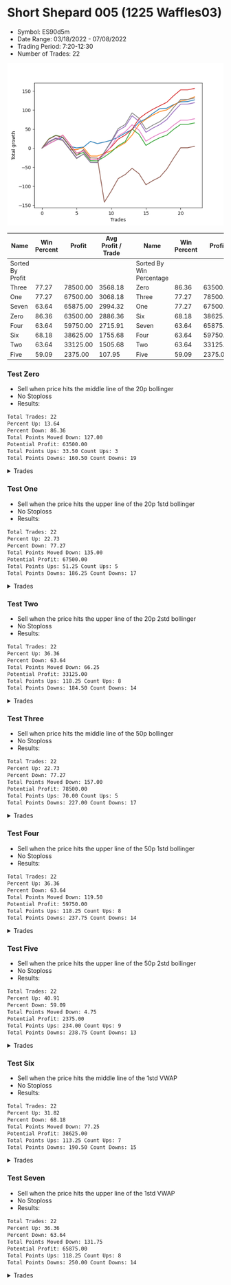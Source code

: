 # Short Shepard 005 (1225 Waffles03) 
- Symbol: ES90d5m
- Date Range: 03/18/2022 - 07/08/2022
- Trading Period: 7:20-12:30
- Number of Trades: 22

![Plot](ShortShepard005(1225Waffles03)ES90d5m.png)

| Name | Win Percent | Profit | Avg Profit / Trade |     | Name | Win Percent | Profit | Avg Profit / Trade |
| ---- | ----------- | ------ | ------------------ | --- | ---- | ----------- | ------ | ------------------ |
| Sorted By <br> Profit | | | | | Sorted By <br> Win Percentage ||||
| Three | 77.27 | 78500.00 | 3568.18 |     | Zero | 86.36 | 63500.00 | 2886.36 |
| One | 77.27 | 67500.00 | 3068.18 |     | Three | 77.27 | 78500.00 | 3568.18 |
| Seven | 63.64 | 65875.00 | 2994.32 |     | One | 77.27 | 67500.00 | 3068.18 |
| Zero | 86.36 | 63500.00 | 2886.36 |     | Six | 68.18 | 38625.00 | 1755.68 |
| Four | 63.64 | 59750.00 | 2715.91 |     | Seven | 63.64 | 65875.00 | 2994.32 |
| Six | 68.18 | 38625.00 | 1755.68 |     | Four | 63.64 | 59750.00 | 2715.91 |
| Two | 63.64 | 33125.00 | 1505.68 |     | Two | 63.64 | 33125.00 | 1505.68 |
| Five | 59.09 | 2375.00 | 107.95 |     | Five | 59.09 | 2375.00 | 107.95 |

### Test Zero
* Sell when price hits the middle line of the 20p bollinger
* No Stoploss
* Results:
```
Total Trades: 22
Percent Up: 13.64
Percent Down: 86.36
Total Points Moved Down: 127.00
Potential Profit: 63500.00
Total Points Ups: 33.50 Count Ups: 3
Total Points Downs: 160.50 Count Downs: 19
```

<details><summary>Trades</summary>

<code>In: 2022-04-06 10:55:00		Out: 2022-04-06 11:00:10		Total Position Time: 05:10		Total Move Down: 11.50		Total to Date: 11.50</code> <br />
<code>In: 2022-04-06 11:10:00		Out: 2022-04-06 11:15:10		Total Position Time: 05:10		Total Move Down: 9.25		Total to Date: 20.75</code> <br />
<code>In: 2022-04-06 12:20:00		Out: 2022-04-06 12:25:10		Total Position Time: 05:10		Total Move Down: 7.50		Total to Date: 28.25</code> <br />
<code>In: 2022-04-07 11:15:00		Out: 2022-04-07 12:50:00		Total Position Time: 95:00		Total Move Down: -23.25		Total to Date: 5.00</code> <br />
<code>In: 2022-04-13 08:45:00		Out: 2022-04-13 10:34:30		Total Position Time: 109:30		Total Move Down: -4.50		Total to Date: 0.50</code> <br />
<code>In: 2022-04-20 10:50:00		Out: 2022-04-20 11:13:35		Total Position Time: 23:35		Total Move Down: 2.25		Total to Date: 2.75</code> <br />
<code>In: 2022-04-25 12:00:00		Out: 2022-04-25 12:07:25		Total Position Time: 07:25		Total Move Down: 15.00		Total to Date: 17.75</code> <br />
<code>In: 2022-04-28 10:40:00		Out: 2022-04-28 12:34:15		Total Position Time: 114:15		Total Move Down: -5.75		Total to Date: 12.00</code> <br />
<code>In: 2022-05-04 10:10:00		Out: 2022-05-04 10:50:05		Total Position Time: 40:05		Total Move Down: 4.00		Total to Date: 16.00</code> <br />
<code>In: 2022-05-16 11:10:00		Out: 2022-05-16 11:52:30		Total Position Time: 42:30		Total Move Down: 4.75		Total to Date: 20.75</code> <br />
<code>In: 2022-05-16 11:45:00		Out: 2022-05-16 11:52:30		Total Position Time: 07:30		Total Move Down: 8.25		Total to Date: 29.00</code> <br />
<code>In: 2022-05-17 12:30:00		Out: 2022-05-17 12:50:00		Total Position Time: 20:00		Total Move Down: 10.50		Total to Date: 39.50</code> <br />
<code>In: 2022-05-19 09:20:00		Out: 2022-05-19 09:34:10		Total Position Time: 14:10		Total Move Down: 9.50		Total to Date: 49.00</code> <br />
<code>In: 2022-05-24 11:40:00		Out: 2022-05-24 11:48:35		Total Position Time: 08:35		Total Move Down: 19.25		Total to Date: 68.25</code> <br />
<code>In: 2022-05-24 11:45:00		Out: 2022-05-24 11:50:10		Total Position Time: 05:10		Total Move Down: 9.00		Total to Date: 77.25</code> <br />
<code>In: 2022-05-25 12:25:00		Out: 2022-05-25 12:49:20		Total Position Time: 24:20		Total Move Down: 14.25		Total to Date: 91.50</code> <br />
<code>In: 2022-05-25 12:30:00		Out: 2022-05-25 12:49:20		Total Position Time: 19:20		Total Move Down: 12.50		Total to Date: 104.00</code> <br />
<code>In: 2022-06-27 08:05:00		Out: 2022-06-27 09:02:10		Total Position Time: 57:10		Total Move Down: 1.00		Total to Date: 105.00</code> <br />
<code>In: 2022-06-27 08:30:00		Out: 2022-06-27 09:02:10		Total Position Time: 32:10		Total Move Down: 9.50		Total to Date: 114.50</code> <br />
<code>In: 2022-06-27 08:50:00		Out: 2022-06-27 09:02:10		Total Position Time: 12:10		Total Move Down: 7.25		Total to Date: 121.75</code> <br />
<code>In: 2022-07-07 11:30:00		Out: 2022-07-07 12:38:25		Total Position Time: 68:25		Total Move Down: 0.75		Total to Date: 122.50</code> <br />
<code>In: 2022-07-07 12:25:00		Out: 2022-07-07 12:38:25		Total Position Time: 13:25		Total Move Down: 4.50		Total to Date: 127.00</code> <br />


</details>

### Test One
* Sell when the price hits the upper line of the 20p 1std bollinger
* No Stoploss
* Results:
```
Total Trades: 22
Percent Up: 22.73
Percent Down: 77.27
Total Points Moved Down: 135.00
Potential Profit: 67500.00
Total Points Ups: 51.25 Count Ups: 5
Total Points Downs: 186.25 Count Downs: 17
```

<details><summary>Trades</summary>

<code>In: 2022-04-06 10:55:00		Out: 2022-04-06 11:09:45		Total Position Time: 14:45		Total Move Down: 16.00		Total to Date: 16.00</code> <br />
<code>In: 2022-04-06 11:10:00		Out: 2022-04-06 11:15:10		Total Position Time: 05:10		Total Move Down: 9.25		Total to Date: 25.25</code> <br />
<code>In: 2022-04-06 12:20:00		Out: 2022-04-06 12:50:00		Total Position Time: 30:00		Total Move Down: -5.00		Total to Date: 20.25</code> <br />
<code>In: 2022-04-07 11:15:00		Out: 2022-04-07 12:50:00		Total Position Time: 95:00		Total Move Down: -23.25		Total to Date: -3.00</code> <br />
<code>In: 2022-04-13 08:45:00		Out: 2022-04-13 10:47:30		Total Position Time: 122:30		Total Move Down: -1.00		Total to Date: -4.00</code> <br />
<code>In: 2022-04-20 10:50:00		Out: 2022-04-20 11:17:15		Total Position Time: 27:15		Total Move Down: 5.25		Total to Date: 1.25</code> <br />
<code>In: 2022-04-25 12:00:00		Out: 2022-04-25 12:50:00		Total Position Time: 50:00		Total Move Down: -22.00		Total to Date: -20.75</code> <br />
<code>In: 2022-04-28 10:40:00		Out: 2022-04-28 12:45:05		Total Position Time: 125:05		Total Move Down: -0.00		Total to Date: -20.75</code> <br />
<code>In: 2022-05-04 10:10:00		Out: 2022-05-04 11:07:25		Total Position Time: 57:25		Total Move Down: 6.75		Total to Date: -14.00</code> <br />
<code>In: 2022-05-16 11:10:00		Out: 2022-05-16 12:10:10		Total Position Time: 60:10		Total Move Down: 7.00		Total to Date: -7.00</code> <br />
<code>In: 2022-05-16 11:45:00		Out: 2022-05-16 12:10:10		Total Position Time: 25:10		Total Move Down: 10.50		Total to Date: 3.50</code> <br />
<code>In: 2022-05-17 12:30:00		Out: 2022-05-17 12:50:00		Total Position Time: 20:00		Total Move Down: 10.50		Total to Date: 14.00</code> <br />
<code>In: 2022-05-19 09:20:00		Out: 2022-05-19 09:40:30		Total Position Time: 20:30		Total Move Down: 20.25		Total to Date: 34.25</code> <br />
<code>In: 2022-05-24 11:40:00		Out: 2022-05-24 11:55:10		Total Position Time: 15:10		Total Move Down: 28.25		Total to Date: 62.50</code> <br />
<code>In: 2022-05-24 11:45:00		Out: 2022-05-24 11:55:10		Total Position Time: 10:10		Total Move Down: 13.50		Total to Date: 76.00</code> <br />
<code>In: 2022-05-25 12:25:00		Out: 2022-05-25 12:50:00		Total Position Time: 25:00		Total Move Down: 11.00		Total to Date: 87.00</code> <br />
<code>In: 2022-05-25 12:30:00		Out: 2022-05-25 12:50:00		Total Position Time: 20:00		Total Move Down: 9.25		Total to Date: 96.25</code> <br />
<code>In: 2022-06-27 08:05:00		Out: 2022-06-27 09:15:50		Total Position Time: 70:50		Total Move Down: 4.25		Total to Date: 100.50</code> <br />
<code>In: 2022-06-27 08:30:00		Out: 2022-06-27 09:15:50		Total Position Time: 45:50		Total Move Down: 12.75		Total to Date: 113.25</code> <br />
<code>In: 2022-06-27 08:50:00		Out: 2022-06-27 09:15:50		Total Position Time: 25:50		Total Move Down: 10.50		Total to Date: 123.75</code> <br />
<code>In: 2022-07-07 11:30:00		Out: 2022-07-07 12:46:45		Total Position Time: 76:45		Total Move Down: 3.75		Total to Date: 127.50</code> <br />
<code>In: 2022-07-07 12:25:00		Out: 2022-07-07 12:46:45		Total Position Time: 21:45		Total Move Down: 7.50		Total to Date: 135.00</code> <br />


</details>

### Test Two
* Sell when the price hits the upper line of the 20p 2std bollinger
* No Stoploss
* Results:
```
Total Trades: 22
Percent Up: 36.36
Percent Down: 63.64
Total Points Moved Down: 66.25
Potential Profit: 33125.00
Total Points Ups: 118.25 Count Ups: 8
Total Points Downs: 184.50 Count Downs: 14
```

<details><summary>Trades</summary>

<code>In: 2022-04-06 10:55:00		Out: 2022-04-06 11:15:15		Total Position Time: 20:15		Total Move Down: 24.50		Total to Date: 24.50</code> <br />
<code>In: 2022-04-06 11:10:00		Out: 2022-04-06 11:15:15		Total Position Time: 05:15		Total Move Down: 9.50		Total to Date: 34.00</code> <br />
<code>In: 2022-04-06 12:20:00		Out: 2022-04-06 12:50:00		Total Position Time: 30:00		Total Move Down: -5.00		Total to Date: 29.00</code> <br />
<code>In: 2022-04-07 11:15:00		Out: 2022-04-07 12:50:00		Total Position Time: 95:00		Total Move Down: -23.25		Total to Date: 5.75</code> <br />
<code>In: 2022-04-13 08:45:00		Out: 2022-04-13 12:50:00		Total Position Time: 245:00		Total Move Down: -24.25		Total to Date: -18.50</code> <br />
<code>In: 2022-04-20 10:50:00		Out: 2022-04-20 11:18:30		Total Position Time: 28:30		Total Move Down: 7.50		Total to Date: -11.00</code> <br />
<code>In: 2022-04-25 12:00:00		Out: 2022-04-25 12:50:00		Total Position Time: 50:00		Total Move Down: -22.00		Total to Date: -33.00</code> <br />
<code>In: 2022-04-28 10:40:00		Out: 2022-04-28 12:50:00		Total Position Time: 130:00		Total Move Down: -0.50		Total to Date: -33.50</code> <br />
<code>In: 2022-05-04 10:10:00		Out: 2022-05-04 11:07:40		Total Position Time: 57:40		Total Move Down: 10.50		Total to Date: -23.00</code> <br />
<code>In: 2022-05-16 11:10:00		Out: 2022-05-16 12:13:35		Total Position Time: 63:35		Total Move Down: 13.00		Total to Date: -10.00</code> <br />
<code>In: 2022-05-16 11:45:00		Out: 2022-05-16 12:13:35		Total Position Time: 28:35		Total Move Down: 16.50		Total to Date: 6.50</code> <br />
<code>In: 2022-05-17 12:30:00		Out: 2022-05-17 12:50:00		Total Position Time: 20:00		Total Move Down: 10.50		Total to Date: 17.00</code> <br />
<code>In: 2022-05-19 09:20:00		Out: 2022-05-19 10:13:35		Total Position Time: 53:35		Total Move Down: 33.50		Total to Date: 50.50</code> <br />
<code>In: 2022-05-24 11:40:00		Out: 2022-05-24 12:50:00		Total Position Time: 70:00		Total Move Down: -14.25		Total to Date: 36.25</code> <br />
<code>In: 2022-05-24 11:45:00		Out: 2022-05-24 12:50:00		Total Position Time: 65:00		Total Move Down: -29.00		Total to Date: 7.25</code> <br />
<code>In: 2022-05-25 12:25:00		Out: 2022-05-25 12:50:00		Total Position Time: 25:00		Total Move Down: 11.00		Total to Date: 18.25</code> <br />
<code>In: 2022-05-25 12:30:00		Out: 2022-05-25 12:50:00		Total Position Time: 20:00		Total Move Down: 9.25		Total to Date: 27.50</code> <br />
<code>In: 2022-06-27 08:05:00		Out: 2022-06-27 09:25:30		Total Position Time: 80:30		Total Move Down: 6.75		Total to Date: 34.25</code> <br />
<code>In: 2022-06-27 08:30:00		Out: 2022-06-27 09:25:30		Total Position Time: 55:30		Total Move Down: 15.25		Total to Date: 49.50</code> <br />
<code>In: 2022-06-27 08:50:00		Out: 2022-06-27 09:25:30		Total Position Time: 35:30		Total Move Down: 13.00		Total to Date: 62.50</code> <br />
<code>In: 2022-07-07 11:30:00		Out: 2022-07-07 12:50:00		Total Position Time: 80:00		Total Move Down: -0.00		Total to Date: 62.50</code> <br />
<code>In: 2022-07-07 12:25:00		Out: 2022-07-07 12:50:00		Total Position Time: 25:00		Total Move Down: 3.75		Total to Date: 66.25</code> <br />


</details>

### Test Three
* Sell when price hits the middle line of the 50p bollinger
* No Stoploss
* Results:
```
Total Trades: 22
Percent Up: 22.73
Percent Down: 77.27
Total Points Moved Down: 157.00
Potential Profit: 78500.00
Total Points Ups: 70.00 Count Ups: 5
Total Points Downs: 227.00 Count Downs: 17
```

<details><summary>Trades</summary>

<code>In: 2022-04-06 10:55:00		Out: 2022-04-06 11:08:35		Total Position Time: 13:35		Total Move Down: 11.50		Total to Date: 11.50</code> <br />
<code>In: 2022-04-06 11:10:00		Out: 2022-04-06 11:15:10		Total Position Time: 05:10		Total Move Down: 9.25		Total to Date: 20.75</code> <br />
<code>In: 2022-04-06 12:20:00		Out: 2022-04-06 12:27:15		Total Position Time: 07:15		Total Move Down: 13.75		Total to Date: 34.50</code> <br />
<code>In: 2022-04-07 11:15:00		Out: 2022-04-07 12:50:00		Total Position Time: 95:00		Total Move Down: -23.25		Total to Date: 11.25</code> <br />
<code>In: 2022-04-13 08:45:00		Out: 2022-04-13 12:50:00		Total Position Time: 245:00		Total Move Down: -24.25		Total to Date: -13.00</code> <br />
<code>In: 2022-04-20 10:50:00		Out: 2022-04-20 11:17:40		Total Position Time: 27:40		Total Move Down: 5.50		Total to Date: -7.50</code> <br />
<code>In: 2022-04-25 12:00:00		Out: 2022-04-25 12:50:00		Total Position Time: 50:00		Total Move Down: -22.00		Total to Date: -29.50</code> <br />
<code>In: 2022-04-28 10:40:00		Out: 2022-04-28 12:50:00		Total Position Time: 130:00		Total Move Down: -0.50		Total to Date: -30.00</code> <br />
<code>In: 2022-05-04 10:10:00		Out: 2022-05-04 11:20:50		Total Position Time: 70:50		Total Move Down: 16.25		Total to Date: -13.75</code> <br />
<code>In: 2022-05-16 11:10:00		Out: 2022-05-16 12:17:45		Total Position Time: 67:45		Total Move Down: 17.00		Total to Date: 3.25</code> <br />
<code>In: 2022-05-16 11:45:00		Out: 2022-05-16 12:17:45		Total Position Time: 32:45		Total Move Down: 20.50		Total to Date: 23.75</code> <br />
<code>In: 2022-05-17 12:30:00		Out: 2022-05-17 12:50:00		Total Position Time: 20:00		Total Move Down: 10.50		Total to Date: 34.25</code> <br />
<code>In: 2022-05-19 09:20:00		Out: 2022-05-19 09:37:05		Total Position Time: 17:05		Total Move Down: 15.25		Total to Date: 49.50</code> <br />
<code>In: 2022-05-24 11:40:00		Out: 2022-05-24 11:55:10		Total Position Time: 15:10		Total Move Down: 28.25		Total to Date: 77.75</code> <br />
<code>In: 2022-05-24 11:45:00		Out: 2022-05-24 11:55:10		Total Position Time: 10:10		Total Move Down: 13.50		Total to Date: 91.25</code> <br />
<code>In: 2022-05-25 12:25:00		Out: 2022-05-25 12:50:00		Total Position Time: 25:00		Total Move Down: 11.00		Total to Date: 102.25</code> <br />
<code>In: 2022-05-25 12:30:00		Out: 2022-05-25 12:50:00		Total Position Time: 20:00		Total Move Down: 9.25		Total to Date: 111.50</code> <br />
<code>In: 2022-06-27 08:05:00		Out: 2022-06-27 09:25:50		Total Position Time: 80:50		Total Move Down: 9.00		Total to Date: 120.50</code> <br />
<code>In: 2022-06-27 08:30:00		Out: 2022-06-27 09:25:50		Total Position Time: 55:50		Total Move Down: 17.50		Total to Date: 138.00</code> <br />
<code>In: 2022-06-27 08:50:00		Out: 2022-06-27 09:25:50		Total Position Time: 35:50		Total Move Down: 15.25		Total to Date: 153.25</code> <br />
<code>In: 2022-07-07 11:30:00		Out: 2022-07-07 12:50:00		Total Position Time: 80:00		Total Move Down: -0.00		Total to Date: 153.25</code> <br />
<code>In: 2022-07-07 12:25:00		Out: 2022-07-07 12:50:00		Total Position Time: 25:00		Total Move Down: 3.75		Total to Date: 157.00</code> <br />


</details>

### Test Four
* Sell when the price hits the upper line of the 50p 1std bollinger
* No Stoploss
* Results:
```
Total Trades: 22
Percent Up: 36.36
Percent Down: 63.64
Total Points Moved Down: 119.50
Potential Profit: 59750.00
Total Points Ups: 118.25 Count Ups: 8
Total Points Downs: 237.75 Count Downs: 14
```

<details><summary>Trades</summary>

<code>In: 2022-04-06 10:55:00		Out: 2022-04-06 11:11:20		Total Position Time: 16:20		Total Move Down: 17.50		Total to Date: 17.50</code> <br />
<code>In: 2022-04-06 11:10:00		Out: 2022-04-06 11:15:10		Total Position Time: 05:10		Total Move Down: 9.25		Total to Date: 26.75</code> <br />
<code>In: 2022-04-06 12:20:00		Out: 2022-04-06 12:50:00		Total Position Time: 30:00		Total Move Down: -5.00		Total to Date: 21.75</code> <br />
<code>In: 2022-04-07 11:15:00		Out: 2022-04-07 12:50:00		Total Position Time: 95:00		Total Move Down: -23.25		Total to Date: -1.50</code> <br />
<code>In: 2022-04-13 08:45:00		Out: 2022-04-13 12:50:00		Total Position Time: 245:00		Total Move Down: -24.25		Total to Date: -25.75</code> <br />
<code>In: 2022-04-20 10:50:00		Out: 2022-04-20 11:25:50		Total Position Time: 35:50		Total Move Down: 10.00		Total to Date: -15.75</code> <br />
<code>In: 2022-04-25 12:00:00		Out: 2022-04-25 12:50:00		Total Position Time: 50:00		Total Move Down: -22.00		Total to Date: -37.75</code> <br />
<code>In: 2022-04-28 10:40:00		Out: 2022-04-28 12:50:00		Total Position Time: 130:00		Total Move Down: -0.50		Total to Date: -38.25</code> <br />
<code>In: 2022-05-04 10:10:00		Out: 2022-05-04 11:34:10		Total Position Time: 84:10		Total Move Down: 27.75		Total to Date: -10.50</code> <br />
<code>In: 2022-05-16 11:10:00		Out: 2022-05-16 12:35:20		Total Position Time: 85:20		Total Move Down: 26.75		Total to Date: 16.25</code> <br />
<code>In: 2022-05-16 11:45:00		Out: 2022-05-16 12:35:20		Total Position Time: 50:20		Total Move Down: 30.25		Total to Date: 46.50</code> <br />
<code>In: 2022-05-17 12:30:00		Out: 2022-05-17 12:50:00		Total Position Time: 20:00		Total Move Down: 10.50		Total to Date: 57.00</code> <br />
<code>In: 2022-05-19 09:20:00		Out: 2022-05-19 09:45:45		Total Position Time: 25:45		Total Move Down: 28.00		Total to Date: 85.00</code> <br />
<code>In: 2022-05-24 11:40:00		Out: 2022-05-24 12:50:00		Total Position Time: 70:00		Total Move Down: -14.25		Total to Date: 70.75</code> <br />
<code>In: 2022-05-24 11:45:00		Out: 2022-05-24 12:50:00		Total Position Time: 65:00		Total Move Down: -29.00		Total to Date: 41.75</code> <br />
<code>In: 2022-05-25 12:25:00		Out: 2022-05-25 12:50:00		Total Position Time: 25:00		Total Move Down: 11.00		Total to Date: 52.75</code> <br />
<code>In: 2022-05-25 12:30:00		Out: 2022-05-25 12:50:00		Total Position Time: 20:00		Total Move Down: 9.25		Total to Date: 62.00</code> <br />
<code>In: 2022-06-27 08:05:00		Out: 2022-06-27 10:38:05		Total Position Time: 153:05		Total Move Down: 13.00		Total to Date: 75.00</code> <br />
<code>In: 2022-06-27 08:30:00		Out: 2022-06-27 10:38:05		Total Position Time: 128:05		Total Move Down: 21.50		Total to Date: 96.50</code> <br />
<code>In: 2022-06-27 08:50:00		Out: 2022-06-27 10:38:05		Total Position Time: 108:05		Total Move Down: 19.25		Total to Date: 115.75</code> <br />
<code>In: 2022-07-07 11:30:00		Out: 2022-07-07 12:50:00		Total Position Time: 80:00		Total Move Down: -0.00		Total to Date: 115.75</code> <br />
<code>In: 2022-07-07 12:25:00		Out: 2022-07-07 12:50:00		Total Position Time: 25:00		Total Move Down: 3.75		Total to Date: 119.50</code> <br />


</details>

### Test Five
* Sell when the price hits the upper line of the 50p 2std bollinger
* No Stoploss
* Results:
```
Total Trades: 22
Percent Up: 40.91
Percent Down: 59.09
Total Points Moved Down: 4.75
Potential Profit: 2375.00
Total Points Ups: 234.00 Count Ups: 9
Total Points Downs: 238.75 Count Downs: 13
```

<details><summary>Trades</summary>

<code>In: 2022-04-06 10:55:00		Out: 2022-04-06 11:15:05		Total Position Time: 20:05		Total Move Down: 23.75		Total to Date: 23.75</code> <br />
<code>In: 2022-04-06 11:10:00		Out: 2022-04-06 11:15:10		Total Position Time: 05:10		Total Move Down: 9.25		Total to Date: 33.00</code> <br />
<code>In: 2022-04-06 12:20:00		Out: 2022-04-06 12:50:00		Total Position Time: 30:00		Total Move Down: -5.00		Total to Date: 28.00</code> <br />
<code>In: 2022-04-07 11:15:00		Out: 2022-04-07 12:50:00		Total Position Time: 95:00		Total Move Down: -23.25		Total to Date: 4.75</code> <br />
<code>In: 2022-04-13 08:45:00		Out: 2022-04-13 12:50:00		Total Position Time: 245:00		Total Move Down: -24.25		Total to Date: -19.50</code> <br />
<code>In: 2022-04-20 10:50:00		Out: 2022-04-20 11:35:45		Total Position Time: 45:45		Total Move Down: 15.75		Total to Date: -3.75</code> <br />
<code>In: 2022-04-25 12:00:00		Out: 2022-04-25 12:50:00		Total Position Time: 50:00		Total Move Down: -22.00		Total to Date: -25.75</code> <br />
<code>In: 2022-04-28 10:40:00		Out: 2022-04-28 12:50:00		Total Position Time: 130:00		Total Move Down: -0.50		Total to Date: -26.25</code> <br />
<code>In: 2022-05-04 10:10:00		Out: 2022-05-04 12:50:00		Total Position Time: 160:00		Total Move Down: -115.75		Total to Date: -142.00</code> <br />
<code>In: 2022-05-16 11:10:00		Out: 2022-05-16 12:50:00		Total Position Time: 100:00		Total Move Down: 29.25		Total to Date: -112.75</code> <br />
<code>In: 2022-05-16 11:45:00		Out: 2022-05-16 12:50:00		Total Position Time: 65:00		Total Move Down: 32.75		Total to Date: -80.00</code> <br />
<code>In: 2022-05-17 12:30:00		Out: 2022-05-17 12:50:00		Total Position Time: 20:00		Total Move Down: 10.50		Total to Date: -69.50</code> <br />
<code>In: 2022-05-19 09:20:00		Out: 2022-05-19 12:50:00		Total Position Time: 210:00		Total Move Down: 16.50		Total to Date: -53.00</code> <br />
<code>In: 2022-05-24 11:40:00		Out: 2022-05-24 12:50:00		Total Position Time: 70:00		Total Move Down: -14.25		Total to Date: -67.25</code> <br />
<code>In: 2022-05-24 11:45:00		Out: 2022-05-24 12:50:00		Total Position Time: 65:00		Total Move Down: -29.00		Total to Date: -96.25</code> <br />
<code>In: 2022-05-25 12:25:00		Out: 2022-05-25 12:50:00		Total Position Time: 25:00		Total Move Down: 11.00		Total to Date: -85.25</code> <br />
<code>In: 2022-05-25 12:30:00		Out: 2022-05-25 12:50:00		Total Position Time: 20:00		Total Move Down: 9.25		Total to Date: -76.00</code> <br />
<code>In: 2022-06-27 08:05:00		Out: 2022-06-27 11:01:10		Total Position Time: 176:10		Total Move Down: 20.75		Total to Date: -55.25</code> <br />
<code>In: 2022-06-27 08:30:00		Out: 2022-06-27 11:01:10		Total Position Time: 151:10		Total Move Down: 29.25		Total to Date: -26.00</code> <br />
<code>In: 2022-06-27 08:50:00		Out: 2022-06-27 11:01:10		Total Position Time: 131:10		Total Move Down: 27.00		Total to Date: 1.00</code> <br />
<code>In: 2022-07-07 11:30:00		Out: 2022-07-07 12:50:00		Total Position Time: 80:00		Total Move Down: -0.00		Total to Date: 1.00</code> <br />
<code>In: 2022-07-07 12:25:00		Out: 2022-07-07 12:50:00		Total Position Time: 25:00		Total Move Down: 3.75		Total to Date: 4.75</code> <br />


</details>

### Test Six
* Sell when the price hits the middle line of the 1std VWAP
* No Stoploss
* Results:
```
Total Trades: 22
Percent Up: 31.82
Percent Down: 68.18
Total Points Moved Down: 77.25
Potential Profit: 38625.00
Total Points Ups: 113.25 Count Ups: 7
Total Points Downs: 190.50 Count Downs: 15
```

<details><summary>Trades</summary>

<code>In: 2022-04-06 10:55:00		Out: 2022-04-06 11:00:10		Total Position Time: 05:10		Total Move Down: 11.50		Total to Date: 11.50</code> <br />
<code>In: 2022-04-06 11:10:00		Out: 2022-04-06 11:15:10		Total Position Time: 05:10		Total Move Down: 9.25		Total to Date: 20.75</code> <br />
<code>In: 2022-04-06 12:20:00		Out: 2022-04-06 12:26:50		Total Position Time: 06:50		Total Move Down: 13.00		Total to Date: 33.75</code> <br />
<code>In: 2022-04-07 11:15:00		Out: 2022-04-07 12:50:00		Total Position Time: 95:00		Total Move Down: -23.25		Total to Date: 10.50</code> <br />
<code>In: 2022-04-13 08:45:00		Out: 2022-04-13 12:50:00		Total Position Time: 245:00		Total Move Down: -24.25		Total to Date: -13.75</code> <br />
<code>In: 2022-04-20 10:50:00		Out: 2022-04-20 11:18:20		Total Position Time: 28:20		Total Move Down: 6.25		Total to Date: -7.50</code> <br />
<code>In: 2022-04-25 12:00:00		Out: 2022-04-25 12:50:00		Total Position Time: 50:00		Total Move Down: -22.00		Total to Date: -29.50</code> <br />
<code>In: 2022-04-28 10:40:00		Out: 2022-04-28 12:50:00		Total Position Time: 130:00		Total Move Down: -0.50		Total to Date: -30.00</code> <br />
<code>In: 2022-05-04 10:10:00		Out: 2022-05-04 11:20:20		Total Position Time: 70:20		Total Move Down: 12.00		Total to Date: -18.00</code> <br />
<code>In: 2022-05-16 11:10:00		Out: 2022-05-16 12:34:05		Total Position Time: 84:05		Total Move Down: 23.50		Total to Date: 5.50</code> <br />
<code>In: 2022-05-16 11:45:00		Out: 2022-05-16 12:34:05		Total Position Time: 49:05		Total Move Down: 27.00		Total to Date: 32.50</code> <br />
<code>In: 2022-05-17 12:30:00		Out: 2022-05-17 12:50:00		Total Position Time: 20:00		Total Move Down: 10.50		Total to Date: 43.00</code> <br />
<code>In: 2022-05-19 09:20:00		Out: 2022-05-19 09:39:15		Total Position Time: 19:15		Total Move Down: 18.50		Total to Date: 61.50</code> <br />
<code>In: 2022-05-24 11:40:00		Out: 2022-05-24 12:50:00		Total Position Time: 70:00		Total Move Down: -14.25		Total to Date: 47.25</code> <br />
<code>In: 2022-05-24 11:45:00		Out: 2022-05-24 12:50:00		Total Position Time: 65:00		Total Move Down: -29.00		Total to Date: 18.25</code> <br />
<code>In: 2022-05-25 12:25:00		Out: 2022-05-25 12:50:00		Total Position Time: 25:00		Total Move Down: 11.00		Total to Date: 29.25</code> <br />
<code>In: 2022-05-25 12:30:00		Out: 2022-05-25 12:50:00		Total Position Time: 20:00		Total Move Down: 9.25		Total to Date: 38.50</code> <br />
<code>In: 2022-06-27 08:05:00		Out: 2022-06-27 09:25:30		Total Position Time: 80:30		Total Move Down: 6.75		Total to Date: 45.25</code> <br />
<code>In: 2022-06-27 08:30:00		Out: 2022-06-27 09:25:30		Total Position Time: 55:30		Total Move Down: 15.25		Total to Date: 60.50</code> <br />
<code>In: 2022-06-27 08:50:00		Out: 2022-06-27 09:25:30		Total Position Time: 35:30		Total Move Down: 13.00		Total to Date: 73.50</code> <br />
<code>In: 2022-07-07 11:30:00		Out: 2022-07-07 12:50:00		Total Position Time: 80:00		Total Move Down: -0.00		Total to Date: 73.50</code> <br />
<code>In: 2022-07-07 12:25:00		Out: 2022-07-07 12:50:00		Total Position Time: 25:00		Total Move Down: 3.75		Total to Date: 77.25</code> <br />


</details>

### Test Seven
* Sell when the price hits the upper line of the 1std VWAP
* No Stoploss
* Results:
```
Total Trades: 22
Percent Up: 36.36
Percent Down: 63.64
Total Points Moved Down: 131.75
Potential Profit: 65875.00
Total Points Ups: 118.25 Count Ups: 8
Total Points Downs: 250.00 Count Downs: 14
```

<details><summary>Trades</summary>

<code>In: 2022-04-06 10:55:00		Out: 2022-04-06 11:09:40		Total Position Time: 14:40		Total Move Down: 15.75		Total to Date: 15.75</code> <br />
<code>In: 2022-04-06 11:10:00		Out: 2022-04-06 11:15:10		Total Position Time: 05:10		Total Move Down: 9.25		Total to Date: 25.00</code> <br />
<code>In: 2022-04-06 12:20:00		Out: 2022-04-06 12:50:00		Total Position Time: 30:00		Total Move Down: -5.00		Total to Date: 20.00</code> <br />
<code>In: 2022-04-07 11:15:00		Out: 2022-04-07 12:50:00		Total Position Time: 95:00		Total Move Down: -23.25		Total to Date: -3.25</code> <br />
<code>In: 2022-04-13 08:45:00		Out: 2022-04-13 12:50:00		Total Position Time: 245:00		Total Move Down: -24.25		Total to Date: -27.50</code> <br />
<code>In: 2022-04-20 10:50:00		Out: 2022-04-20 11:30:15		Total Position Time: 40:15		Total Move Down: 12.50		Total to Date: -15.00</code> <br />
<code>In: 2022-04-25 12:00:00		Out: 2022-04-25 12:50:00		Total Position Time: 50:00		Total Move Down: -22.00		Total to Date: -37.00</code> <br />
<code>In: 2022-04-28 10:40:00		Out: 2022-04-28 12:50:00		Total Position Time: 130:00		Total Move Down: -0.50		Total to Date: -37.50</code> <br />
<code>In: 2022-05-04 10:10:00		Out: 2022-05-04 11:34:05		Total Position Time: 84:05		Total Move Down: 27.00		Total to Date: -10.50</code> <br />
<code>In: 2022-05-16 11:10:00		Out: 2022-05-16 12:50:00		Total Position Time: 100:00		Total Move Down: 29.25		Total to Date: 18.75</code> <br />
<code>In: 2022-05-16 11:45:00		Out: 2022-05-16 12:50:00		Total Position Time: 65:00		Total Move Down: 32.75		Total to Date: 51.50</code> <br />
<code>In: 2022-05-17 12:30:00		Out: 2022-05-17 12:50:00		Total Position Time: 20:00		Total Move Down: 10.50		Total to Date: 62.00</code> <br />
<code>In: 2022-05-19 09:20:00		Out: 2022-05-19 09:47:35		Total Position Time: 27:35		Total Move Down: 30.75		Total to Date: 92.75</code> <br />
<code>In: 2022-05-24 11:40:00		Out: 2022-05-24 12:50:00		Total Position Time: 70:00		Total Move Down: -14.25		Total to Date: 78.50</code> <br />
<code>In: 2022-05-24 11:45:00		Out: 2022-05-24 12:50:00		Total Position Time: 65:00		Total Move Down: -29.00		Total to Date: 49.50</code> <br />
<code>In: 2022-05-25 12:25:00		Out: 2022-05-25 12:50:00		Total Position Time: 25:00		Total Move Down: 11.00		Total to Date: 60.50</code> <br />
<code>In: 2022-05-25 12:30:00		Out: 2022-05-25 12:50:00		Total Position Time: 20:00		Total Move Down: 9.25		Total to Date: 69.75</code> <br />
<code>In: 2022-06-27 08:05:00		Out: 2022-06-27 09:34:15		Total Position Time: 89:15		Total Move Down: 14.50		Total to Date: 84.25</code> <br />
<code>In: 2022-06-27 08:30:00		Out: 2022-06-27 09:34:15		Total Position Time: 64:15		Total Move Down: 23.00		Total to Date: 107.25</code> <br />
<code>In: 2022-06-27 08:50:00		Out: 2022-06-27 09:34:15		Total Position Time: 44:15		Total Move Down: 20.75		Total to Date: 128.00</code> <br />
<code>In: 2022-07-07 11:30:00		Out: 2022-07-07 12:50:00		Total Position Time: 80:00		Total Move Down: -0.00		Total to Date: 128.00</code> <br />
<code>In: 2022-07-07 12:25:00		Out: 2022-07-07 12:50:00		Total Position Time: 25:00		Total Move Down: 3.75		Total to Date: 131.75</code> <br />


</details>